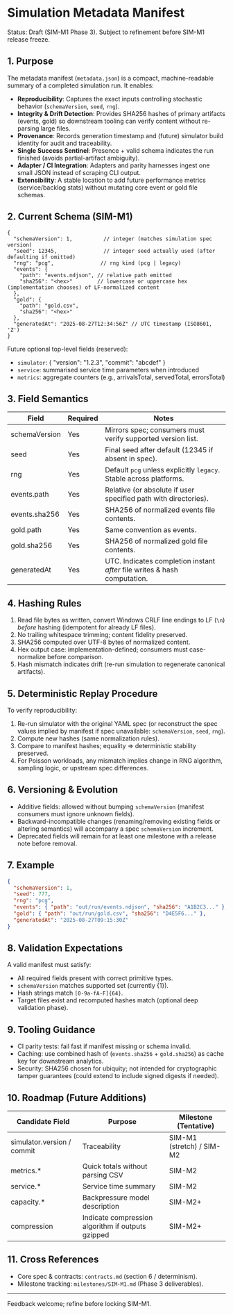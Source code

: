 # Simulation Metadata Manifest

Status: Draft (SIM-M1 Phase 3). Subject to refinement before SIM-M1 release freeze.

## 1. Purpose
The metadata manifest (`metadata.json`) is a compact, machine-readable summary of a completed simulation run. It enables:
- **Reproducibility**: Captures the exact inputs controlling stochastic behavior (`schemaVersion`, `seed`, `rng`).
- **Integrity & Drift Detection**: Provides SHA256 hashes of primary artifacts (events, gold) so downstream tooling can verify content without re-parsing large files.
- **Provenance**: Records generation timestamp and (future) simulator build identity for audit and traceability.
- **Single Success Sentinel**: Presence + valid schema indicates the run finished (avoids partial-artifact ambiguity).
- **Adapter / CI Integration**: Adapters and parity harnesses ingest one small JSON instead of scraping CLI output.
- **Extensibility**: A stable location to add future performance metrics (service/backlog stats) without mutating core event or gold file schemas.

## 2. Current Schema (SIM-M1)
```jsonc
{
  "schemaVersion": 1,          // integer (matches simulation spec version)
  "seed": 12345,               // integer seed actually used (after defaulting if omitted)
  "rng": "pcg",               // rng kind (pcg | legacy)
  "events": {
    "path": "events.ndjson", // relative path emitted
    "sha256": "<hex>"        // lowercase or uppercase hex (implementation chooses) of LF-normalized content
  },
  "gold": {
    "path": "gold.csv",
    "sha256": "<hex>"
  },
  "generatedAt": "2025-08-27T12:34:56Z" // UTC timestamp (ISO8601, 'Z')
}
```
Future optional top-level fields (reserved):
- `simulator`: { "version": "1.2.3", "commit": "abcdef" }
- `service`: summarised service time parameters when introduced
- `metrics`: aggregate counters (e.g., arrivalsTotal, servedTotal, errorsTotal)

## 3. Field Semantics
| Field | Required | Notes |
|-------|----------|-------|
| schemaVersion | Yes | Mirrors spec; consumers must verify supported version list. |
| seed | Yes | Final seed after default (12345 if absent in spec). |
| rng | Yes | Default `pcg` unless explicitly `legacy`. Stable across platforms. |
| events.path | Yes | Relative (or absolute if user specified path with directories). |
| events.sha256 | Yes | SHA256 of normalized events file contents. |
| gold.path | Yes | Same convention as events. |
| gold.sha256 | Yes | SHA256 of normalized gold file contents. |
| generatedAt | Yes | UTC. Indicates completion instant *after* file writes & hash computation. |

## 4. Hashing Rules
1. Read file bytes as written, convert Windows CRLF line endings to LF (`\n`) *before* hashing (idempotent for already LF files).
2. No trailing whitespace trimming; content fidelity preserved.
3. SHA256 computed over UTF-8 bytes of normalized content.
4. Hex output case: implementation-defined; consumers must case-normalize before comparison.
5. Hash mismatch indicates drift (re-run simulation to regenerate canonical artifacts).

## 5. Deterministic Replay Procedure
To verify reproducibility:
1. Re-run simulator with the original YAML spec (or reconstruct the spec values implied by manifest if spec unavailable: `schemaVersion`, `seed`, `rng`).
2. Compute new hashes (same normalization rules).
3. Compare to manifest hashes; equality => deterministic stability preserved.
4. For Poisson workloads, any mismatch implies change in RNG algorithm, sampling logic, or upstream spec differences.

## 6. Versioning & Evolution
- Additive fields: allowed without bumping `schemaVersion` (manifest consumers must ignore unknown fields).
- Backward-incompatible changes (renaming/removing existing fields or altering semantics) will accompany a spec `schemaVersion` increment.
- Deprecated fields will remain for at least one milestone with a release note before removal.

## 7. Example
```json
{
  "schemaVersion": 1,
  "seed": 777,
  "rng": "pcg",
  "events": { "path": "out/run/events.ndjson", "sha256": "A1B2C3..." },
  "gold": { "path": "out/run/gold.csv", "sha256": "D4E5F6..." },
  "generatedAt": "2025-08-27T09:15:30Z"
}
```

## 8. Validation Expectations
A valid manifest must satisfy:
- All required fields present with correct primitive types.
- `schemaVersion` matches supported set (currently {1}).
- Hash strings match `[0-9a-fA-F]{64}`.
- Target files exist and recomputed hashes match (optional deep validation phase).

## 9. Tooling Guidance
- CI parity tests: fail fast if manifest missing or schema invalid.
- Caching: use combined hash of (`events.sha256` + `gold.sha256`) as cache key for downstream analytics.
- Security: SHA256 chosen for ubiquity; not intended for cryptographic tamper guarantees (could extend to include signed digests if needed).

## 10. Roadmap (Future Additions)
| Candidate Field | Purpose | Milestone (Tentative) |
|-----------------|---------|-----------------------|
| simulator.version / commit | Traceability | SIM-M1 (stretch) / SIM-M2 |
| metrics.* | Quick totals without parsing CSV | SIM-M2 |
| service.* | Service time summary | SIM-M2 |
| capacity.* | Backpressure model description | SIM-M2+ |
| compression | Indicate compression algorithm if outputs gzipped | SIM-M2+ |

## 11. Cross References
- Core spec & contracts: `contracts.md` (section 6 / determinism).
- Milestone tracking: `milestones/SIM-M1.md` (Phase 3 deliverables).

---
Feedback welcome; refine before locking SIM-M1.
